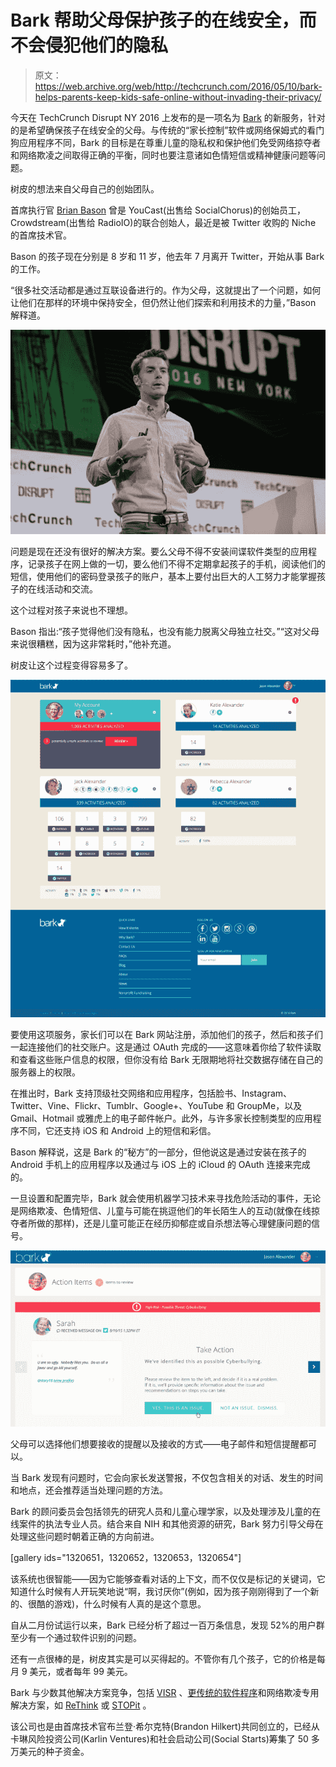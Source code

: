 # Bark 帮助父母保护孩子的在线安全，而不会侵犯他们的隐私 

> 原文：<https://web.archive.org/web/http://techcrunch.com/2016/05/10/bark-helps-parents-keep-kids-safe-online-without-invading-their-privacy/>

今天在 TechCrunch Disrupt NY 2016 上发布的是一项名为 [Bark](https://web.archive.org/web/20230130013316/https://www.bark.us/) 的新服务，针对的是希望确保孩子在线安全的父母。与传统的“家长控制”软件或网络保姆式的看门狗应用程序不同，Bark 的目标是在尊重儿童的隐私权和保护他们免受网络掠夺者和网络欺凌之间取得正确的平衡，同时也要注意诸如色情短信或精神健康问题等问题。

树皮的想法来自父母自己的创始团队。

首席执行官 [Brian Bason](https://web.archive.org/web/20230130013316/https://www.crunchbase.com/person/brian-bason) 曾是 YouCast(出售给 SocialChorus)的创始员工，Crowdstream(出售给 RadioIO)的联合创始人，最近是被 Twitter 收购的 Niche 的首席技术官。

Bason 的孩子现在分别是 8 岁和 11 岁，他去年 7 月离开 Twitter，开始从事 Bark 的工作。

“很多社交活动都是通过互联设备进行的。作为父母，这就提出了一个问题，如何让他们在那样的环境中保持安全，但仍然让他们探索和利用技术的力量，”Bason 解释道。

![tcdisrupt_NY16-5049](img/9627db14077fa7c7a30e330100792f41.png)

问题是现在还没有很好的解决方案。要么父母不得不安装间谍软件类型的应用程序，记录孩子在网上做的一切，要么他们不得不定期拿起孩子的手机，阅读他们的短信，使用他们的密码登录孩子的账户，基本上要付出巨大的人工努力才能掌握孩子的在线活动和交流。

这个过程对孩子来说也不理想。

Bason 指出:“孩子觉得他们没有隐私，也没有能力脱离父母独立社交。”“这对父母来说很糟糕，因为这非常耗时，”他补充道。

树皮让这个过程变得容易多了。

![dashboard_3_children](img/354644498170009f3963fe831a52b2fb.png)

要使用这项服务，家长们可以在 Bark 网站注册，添加他们的孩子，然后和孩子们一起连接他们的社交账户。这是通过 OAuth 完成的——这意味着你给了软件读取和查看这些账户信息的权限，但你没有给 Bark 无限期地将社交数据存储在自己的服务器上的权限。

在推出时，Bark 支持顶级社交网络和应用程序，包括脸书、Instagram、Twitter、Vine、Flickr、Tumblr、Google+、YouTube 和 GroupMe，以及 Gmail、Hotmail 或雅虎上的电子邮件帐户。此外，与许多家长控制类型的应用程序不同，它还支持 iOS 和 Android 上的短信和彩信。

Bason 解释说，这是 Bark 的“秘方”的一部分，但他说这是通过安装在孩子的 Android 手机上的应用程序以及通过与 iOS 上的 iCloud 的 OAuth 连接来完成的。

一旦设置和配置完毕，Bark 就会使用机器学习技术来寻找危险活动的事件，无论是网络欺凌、色情短信、儿童与可能在挑逗他们的年长陌生人的互动(就像在线掠夺者所做的那样)，还是儿童可能正在经历抑郁症或自杀想法等心理健康问题的信号。

![action_item_cyberbullying_150914](img/03d926015459bd215e280b9be16236a5.png)

父母可以选择他们想要接收的提醒以及接收的方式——电子邮件和短信提醒都可以。

当 Bark 发现有问题时，它会向家长发送警报，不仅包含相关的对话、发生的时间和地点，还会推荐适当处理问题的方法。

Bark 的顾问委员会包括领先的研究人员和儿童心理学家，以及处理涉及儿童的在线案件的执法专业人员。结合来自 NIH 和其他资源的研究，Bark 努力引导父母在处理这些问题时朝着正确的方向前进。

[gallery ids="1320651，1320652，1320653，1320654"]

该系统也很智能——因为它能够查看对话的上下文，而不仅仅是标记的关键词，它知道什么时候有人开玩笑地说“啊，我讨厌你”(例如，因为孩子刚刚得到了一个新的、很酷的游戏)，什么时候有人真的是这个意思。

自从二月份试运行以来，Bark 已经分析了超过一百万条信息，发现 52%的用户群至少有一个通过软件识别的问题。

还有一点很棒的是，树皮其实是可以买得起的。不管你有几个孩子，它的价格是每月 9 美元，或者每年 99 美元。

Bark 与少数其他解决方案竞争，包括 [VISR](https://web.archive.org/web/20230130013316/https://techcrunch.com/2015/11/03/visr-raises-a-million-for-an-app-that-helps-parents-spot-online-bullying-mental-health-concerns-on-kids-social-media-accounts/) 、[更传统的软件程序](https://web.archive.org/web/20230130013316/http://www.socialschool101.com/7-apps-to-monitor-cyber-bullying/)和网络欺凌专用解决方案，如 [ReThink](https://web.archive.org/web/20230130013316/http://www.rethinkwords.org/) 或 [STOPit](https://web.archive.org/web/20230130013316/http://stopitcyberbully.com/) 。

该公司也是由首席技术官布兰登·希尔克特(Brandon Hilkert)共同创立的，已经从卡琳风险投资公司(Karlin Ventures)和社会启动公司(Social Starts)筹集了 50 多万美元的种子资金。